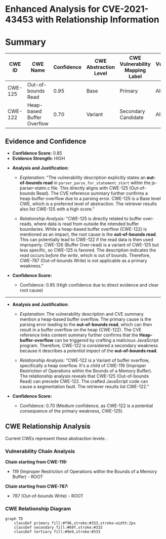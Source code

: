 # Enhanced Analysis for CVE-2021-43453 with Relationship Information

# Summary
| CWE ID | CWE Name | Confidence | CWE Abstraction Level | CWE Vulnerability Mapping Label | CWE-Vulnerability Mapping Notes |
|---|---|---|---|---|---|
| CWE-125 | Out-of-bounds Read | 0.95 | Base |  Primary | Allowed |
| CWE-122 | Heap-based Buffer Overflow | 0.70 | Variant | Secondary Candidate | Allowed |

## Evidence and Confidence

*   **Confidence Score:** 0.85
*   **Evidence Strength:** HIGH

- **Analysis and Justification:**  
  - *Explanation:* "The vulnerability description explicitly states an **out-of-bounds read** in `parser_parse_for_statement_start` within the js-parser-statm.c file. This directly aligns with CWE-125 (Out-of-bounds Read). The CVE reference summary further confirms a heap-buffer-overflow due to a parsing error. CWE-125 is a Base level CWE, which is a preferred level of abstraction. The retriever results also list CWE-125 with a high score."
  
  - *Relationship Analysis:* "CWE-125 is directly related to buffer over-reads, where data is read from outside the intended buffer boundaries. While a heap-based buffer overflow (CWE-122) is mentioned as an impact, the root cause is the **out-of-bounds read**. This can potentially lead to CWE-122 if the read data is then used improperly. CWE-126 (Buffer Over-read) is a variant of CWE-125 but less specific, so CWE-125 is favored. The description indicates the read occurs *before the write*, which is out of bounds. Therefore, CWE-787 (Out-of-bounds Write) is not applicable as a primary weakness."

- **Confidence Score:**  
  - Confidence: 0.95 (High confidence due to direct evidence and clear root cause)

---
- **Analysis and Justification:**  
  - *Explanation:* The vulnerability description and CVE summary mention a heap-based buffer overflow. The primary cause is the parsing error leading to the **out-of-bounds read**, which can then result in a buffer overflow on the heap (CWE-122). The CVE reference links content summary further confirms that the **Heap-buffer-overflow** can be triggered by crafting a malicious JavaScript program. Therefore, CWE-122 is considered a secondary weakness because it describes a *potential impact* of the **out-of-bounds read**.
  
  - *Relationship Analysis:* "CWE-122 is a Variant of buffer overflow, specifically a heap overflow. It's a child of CWE-119 (Improper Restriction of Operations within the Bounds of a Memory Buffer). The relationship analysis reveals that CWE-125 (Out-of-bounds Read) can precede CWE-122. The crafted JavaScript code can cause a segmentation fault. The retriever results list CWE-122."

- **Confidence Score:**  
  - Confidence: 0.70 (Medium confidence, as CWE-122 is a potential consequence of the primary weakness, CWE-125).


## CWE Relationship Analysis

Current CWEs represent these abstraction levels: .


### Vulnerability Chain Analysis

**Chain starting from CWE-119:**
- 119 (Improper Restriction of Operations within the Bounds of a Memory Buffer) - ROOT


**Chain starting from CWE-787:**
- 787 (Out-of-bounds Write) - ROOT



### CWE Relationship Diagram

```mermaid
graph TD
    classDef primary fill:#f96,stroke:#333,stroke-width:2px
    classDef secondary fill:#69f,stroke:#333
    classDef tertiary fill:#9e9,stroke:#333
```
